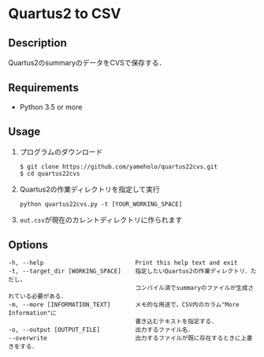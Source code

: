 # Quartus2 to CSV

## Description
Quartus2のsummaryのデータをCVSで保存する．

## Requirements
- Python 3.5 or more

## Usage
1. プログラムのダウンロード
    ```
    $ git clone https://github.com/yameholo/quartus22cvs.git
    $ cd quartus22cvs
    ```
2. Quartus2の作業ディレクトリを指定して実行
    ```
    python quartus22cvs.py -t [YOUR_WORKING_SPACE]
    ```
3. `out.csv`が現在のカレントディレクトリに作られます

## Options
    -h, --help                          Print this help text and exit
    -t, --target_dir [WORKING_SPACE]    指定したいQuartus2の作業ディレクトリ．ただし，
                                        コンパイル済でsummaryのファイルが生成されている必要がある．
    -m, --more [INFORMATION_TEXT]       メモ的な用途で，CSV内のカラム"More Information"に
                                        書き込むテキストを指定する．
    -o, --output [OUTPUT_FILE]          出力するファイル名．
    --overwrite                         出力するファイルが既に存在するときに上書きをする．
